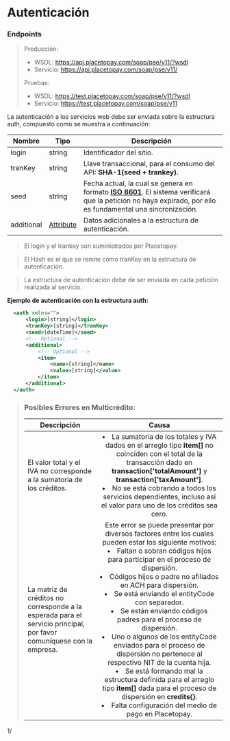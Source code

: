# Autenticación

### Endpoints
<!-- theme: warning -->
> Producción: 
> * WSDL: https://api.placetopay.com/soap/pse/v11/?wsdl
> * Servicio:  https://api.placetopay.com/soap/pse/v11/
>
> Pruebas:
> * WSDL: https://test.placetopay.com/soap/pse/v11/?wsdl
> * Servicio: https://test.placetopay.com/soap/pse/v11

La autenticación a los servicios web debe ser enviada sobre la estructura auth, compuesto como se muestra a continuación:

| Nombre   |      Tipo      |  Descripción |
|----------|-------------|------|
| login |  string | Identificador del sitio. |
| tranKey |    string   |   Llave transaccional, para el consumo del API: **SHA-1(seed + trankey).** |
|  seed    | string | Fecha actual, la cual se genera en formato [**ISO 8601**](https://www.iso.org/iso-8601-date-and-time-format.html). El sistema verificará que la petición no haya expirado, por ello es fundamental una sincronización.|
|additional|[Attribute](Estructura-de-datos-PSE.md#attribute)|Datos adicionales a la estructura de autenticación.|

> El login y el trankey son suministrados por Placetopay.

> El Hash es el que se remite como tranKey en la estructura de autenticación.

> La estructura de autenticación debe de ser enviada en cada petición realizada al servicio.


**Ejemplo de autenticación con la estructura auth:**
```xml
  <auth xmlns="">
      <login>[string]</login>
      <tranKey>[string]</tranKey>
      <seed>[dateTime]</seed>
      <!-- Optional -->
      <additional>
          <!-- Optional -->
          <item>
              <name>[string]</name>
              <value>[string]</value>
          </item>
      </additional>
  </auth>
```
<!-- theme: warning -->

> ### Posibles Errores en Multicrédito:
> | Descripción |  Causa |
> |----------   |:------:|
> |El valor total y el IVA no corresponde a la sumatoria de los créditos.|<li> La sumatoria de los totales y IVA dados en el arreglo tipo **item[]** no coinciden con el total de la transacción dado en **transaction['totalAmount']** y **transaction['taxAmount']**. <br><li> No se está cobrando a todos los servicios dependientes, incluso así el valor para uno de los créditos sea cero.|
> |La matriz de créditos no corresponde a la esperada para el servicio principal, por favor comuníquese con la empresa. | Este error se puede presentar por diversos factores entre los cuales pueden estar los siguiente motivos: <br><li>Faltan o sobran códigos hijos para participar en el proceso de dispersión.<br><li>Códigos hijos o padre no afiliados en ACH para dispersión.<br><li>Se está enviando el entityCode con separador.<br><li>Se están enviando códigos padres para el proceso de dispersión.<br><li> Uno o algunos de los entityCode enviados para el proceso de dispersión no pertenece al respectivo NIT de la cuenta hija.<br><li>Se está formando mal la estructura definida para el arreglo tipo **item[]** dada para el proceso de dispersión en **credits{}**.<br><li>Falta configuración del medio de pago en Placetopay.|





1/

